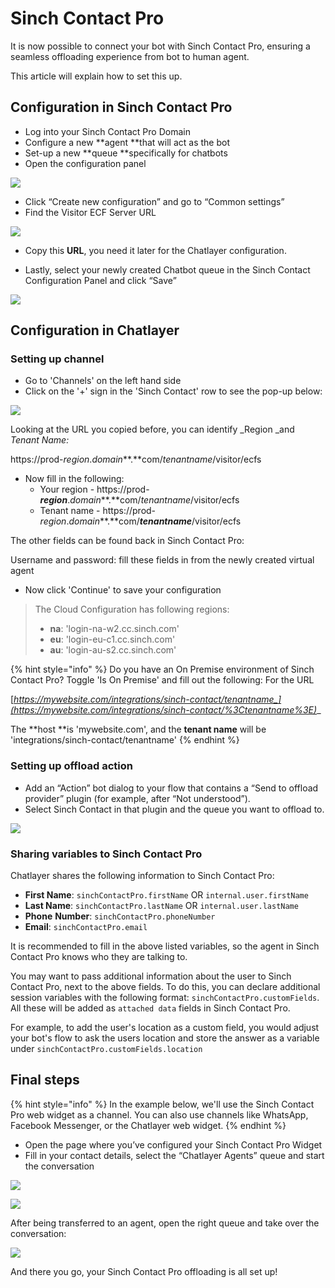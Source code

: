 # Sinch Contact Pro

It is now possible to connect your bot with Sinch Contact Pro, ensuring a seamless offloading experience from bot to human agent.

This article will explain how to set this up.

## Configuration in Sinch Contact Pro

* Log into your Sinch Contact Pro Domain
* Configure a new **agent **that will act as the bot
* Set-up a new **queue **specifically for chatbots&#x20;
* Open the configuration panel

![](<../../.gitbook/assets/image (582).png>)

* Click “Create new configuration” and go to “Common settings”&#x20;
* Find the Visitor ECF Server URL



![](<../../.gitbook/assets/image (578).png>)



* Copy this **URL**, you need it later for the Chatlayer configuration.



* Lastly, select your newly created Chatbot queue in the Sinch Contact Configuration Panel and click “Save”

![](<../../.gitbook/assets/image (580).png>)

## Configuration in Chatlayer

### Setting up channel

* Go to 'Channels' on the left hand side
* Click on the '+' sign in the 'Sinch Contact' row to see the pop-up below:

![](<../../.gitbook/assets/image (574).png>)

Looking at the URL you copied before, you can identify _Region _and _Tenant Name:_

https://prod-_region_._domain_**.**com/_tenantname_/visitor/ecfs

* Now fill in the following:
  * Your region  - https://prod-_**region**_._domain_**.**com/_tenantname_/visitor/ecfs
  * Tenant name -  https://prod-_region_._domain_**.**com/_**tenantname**_/visitor/ecfs

The other fields can be found back in Sinch Contact Pro:

Username and password: fill these fields in from the newly created virtual agent&#x20;

* Now click 'Continue' to save your configuration&#x20;

> The Cloud Configuration has following regions:
>
> * **na**: 'login-na-w2.cc.sinch.com'
> * **eu**: 'login-eu-c1.cc.sinch.com'
> * &#x20;**au**: 'login-au-s2.cc.sinch.com'

{% hint style="info" %}
Do you have an On Premise environment of Sinch Contact Pro? Toggle 'Is On Premise' and fill out the following: For the URL

[_https://mywebsite.com/integrations/sinch-contact/tenantname_](https://mywebsite.com/integrations/sinch-contact/%3Ctenantname%3E)__

&#x20;The **host **is 'mywebsite.com', and the **tenant name** will be 'integrations/sinch-contact/tenantname'
{% endhint %}

### Setting up offload action

* Add an “Action” bot dialog to your flow that contains a “Send to offload provider” plugin (for example, after “Not understood”).&#x20;
* Select Sinch Contact in that plugin and the queue you want to offload to.

![](<../../.gitbook/assets/image (573).png>)

### Sharing variables to Sinch Contact Pro

Chatlayer shares the following information to Sinch Contact Pro:

* **First Name**: `sinchContactPro.firstName` OR `internal.user.firstName`
* **Last Name**: `sinchContactPro.lastName` OR `internal.user.lastName`
* **Phone** **Number**: `sinchContactPro.phoneNumber`
* **Email**: `sinchContactPro.email`

It is recommended to fill in the above listed variables, so the agent in Sinch Contact Pro knows who they are talking to.

You may want to pass additional information about the user to Sinch Contact Pro, next to the  above fields. To do this, you can declare additional session variables with the following format: `sinchContactPro.customFields`. All these will be added as `attached data` fields in Sinch Contact Pro.&#x20;

For example, to add the user's location as a custom field, you would adjust your bot's flow to ask the users location and store the answer as a variable under `sinchContactPro.customFields.location`

## Final steps

{% hint style="info" %}
In the example below, we'll use the Sinch Contact Pro web widget as a channel. You can also use channels like WhatsApp, Facebook Messenger, or the Chatlayer web widget.
{% endhint %}

* Open the page where you’ve configured your Sinch Contact Pro Widget
* Fill in your contact details, select the “Chatlayer Agents” queue and start the conversation

![](<../../.gitbook/assets/image (579).png>)



![](<../../.gitbook/assets/image (575).png>)

After being transferred to an agent, open the right queue and take over the conversation:

![](<../../.gitbook/assets/image (581).png>)

And there you go, your Sinch Contact Pro offloading is all set up!

